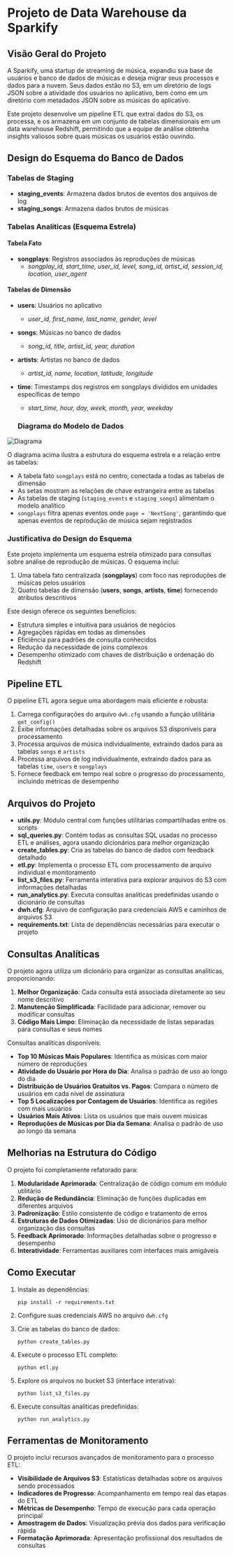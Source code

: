 # Projeto de Data Warehouse da Sparkify

## Visão Geral do Projeto
A Sparkify, uma startup de streaming de música, expandiu sua base de usuários e banco de dados de músicas e deseja migrar seus processos e dados para a nuvem. Seus dados estão no S3, em um diretório de logs JSON sobre a atividade dos usuários no aplicativo, bem como em um diretório com metadados JSON sobre as músicas do aplicativo.

Este projeto desenvolve um pipeline ETL que extrai dados do S3, os processa, e os armazena em um conjunto de tabelas dimensionais em um data warehouse Redshift, permitindo que a equipe de análise obtenha insights valiosos sobre quais músicas os usuários estão ouvindo.

## Design do Esquema do Banco de Dados

### Tabelas de Staging
- **staging_events**: Armazena dados brutos de eventos dos arquivos de log
- **staging_songs**: Armazena dados brutos de músicas

### Tabelas Analíticas (Esquema Estrela)

#### Tabela Fato
- **songplays**: Registros associados às reproduções de músicas
  - *songplay_id, start_time, user_id, level, song_id, artist_id, session_id, location, user_agent*

#### Tabelas de Dimensão
- **users**: Usuários no aplicativo
  - *user_id, first_name, last_name, gender, level*
- **songs**: Músicas no banco de dados
  - *song_id, title, artist_id, year, duration*
- **artists**: Artistas no banco de dados
  - *artist_id, name, location, latitude, longitude*
- **time**: Timestamps dos registros em songplays divididos em unidades específicas de tempo
  - *start_time, hour, day, week, month, year, weekday*

  ### Diagrama do Modelo de Dados
  
![Diagrama](dbdiagram.png)


O diagrama acima ilustra a estrutura do esquema estrela e a relação entre as tabelas:
- A tabela fato `songplays` está no centro, conectada a todas as tabelas de dimensão
- As setas mostram as relações de chave estrangeira entre as tabelas
- As tabelas de staging (`staging_events` e `staging_songs`) alimentam o modelo analítico
- `songplays` filtra apenas eventos onde `page = 'NextSong'`, garantindo que apenas eventos de reprodução de música sejam registrados

### Justificativa do Design do Esquema
Este projeto implementa um esquema estrela otimizado para consultas sobre análise de reprodução de músicas. O esquema inclui:

1. Uma tabela fato centralizada (**songplays**) com foco nas reproduções de músicas pelos usuários
2. Quatro tabelas de dimensão (**users**, **songs**, **artists**, **time**) fornecendo atributos descritivos

Este design oferece os seguintes benefícios:
- Estrutura simples e intuitiva para usuários de negócios
- Agregações rápidas em todas as dimensões
- Eficiência para padrões de consulta conhecidos
- Redução da necessidade de joins complexos
- Desempenho otimizado com chaves de distribuição e ordenação do Redshift

## Pipeline ETL

O pipeline ETL agora segue uma abordagem mais eficiente e robusta:

1. Carrega configurações do arquivo `dwh.cfg` usando a função utilitária `get_config()`
2. Exibe informações detalhadas sobre os arquivos S3 disponíveis para processamento
3. Processa arquivos de música individualmente, extraindo dados para as tabelas `songs` e `artists`
4. Processa arquivos de log individualmente, extraindo dados para as tabelas `time`, `users` e `songplays` 
5. Fornece feedback em tempo real sobre o progresso do processamento, incluindo métricas de desempenho

## Arquivos do Projeto

- **utils.py**: Módulo central com funções utilitárias compartilhadas entre os scripts
- **sql_queries.py**: Contém todas as consultas SQL usadas no processo ETL e análises, agora usando dicionários para melhor organização
- **create_tables.py**: Cria as tabelas do banco de dados com feedback detalhado
- **etl.py**: Implementa o processo ETL com processamento de arquivo individual e monitoramento
- **list_s3_files.py**: Ferramenta interativa para explorar arquivos do S3 com informações detalhadas
- **run_analytics.py**: Executa consultas analíticas predefinidas usando o dicionário de consultas
- **dwh.cfg**: Arquivo de configuração para credenciais AWS e caminhos de arquivos S3
- **requirements.txt**: Lista de dependências necessárias para executar o projeto

## Consultas Analíticas

O projeto agora utiliza um dicionário para organizar as consultas analíticas, proporcionando:

1. **Melhor Organização**: Cada consulta está associada diretamente ao seu nome descritivo
2. **Manutenção Simplificada**: Facilidade para adicionar, remover ou modificar consultas
3. **Código Mais Limpo**: Eliminação da necessidade de listas separadas para consultas e seus nomes

Consultas analíticas disponíveis:
- **Top 10 Músicas Mais Populares**: Identifica as músicas com maior número de reproduções
- **Atividade do Usuário por Hora do Dia**: Analisa o padrão de uso ao longo do dia
- **Distribuição de Usuários Gratuitos vs. Pagos**: Compara o número de usuários em cada nível de assinatura
- **Top 5 Localizações por Contagem de Usuários**: Identifica as regiões com mais usuários
- **Usuários Mais Ativos**: Lista os usuários que mais ouvem músicas
- **Reproduções de Músicas por Dia da Semana**: Analisa o padrão de uso ao longo da semana

## Melhorias na Estrutura do Código

O projeto foi completamente refatorado para:

1. **Modularidade Aprimorada**: Centralização de código comum em módulo utilitário
2. **Redução de Redundância**: Eliminação de funções duplicadas em diferentes arquivos
3. **Padronização**: Estilo consistente de código e tratamento de erros
4. **Estruturas de Dados Otimizadas**: Uso de dicionários para melhor organização das consultas
5. **Feedback Aprimorado**: Informações detalhadas sobre o progresso e desempenho
6. **Interatividade**: Ferramentas auxiliares com interfaces mais amigáveis

## Como Executar

1. Instale as dependências:
   ```
   pip install -r requirements.txt
   ```

2. Configure suas credenciais AWS no arquivo `dwh.cfg`

3. Crie as tabelas do banco de dados:
   ```
   python create_tables.py
   ```

4. Execute o processo ETL completo:
   ```
   python etl.py
   ```

5. Explore os arquivos no bucket S3 (interface interativa):
   ```
   python list_s3_files.py
   ```

6. Execute consultas analíticas predefinidas:
   ```
   python run_analytics.py
   ```

## Ferramentas de Monitoramento

O projeto inclui recursos avançados de monitoramento para o processo ETL:

- **Visibilidade de Arquivos S3**: Estatísticas detalhadas sobre os arquivos sendo processados
- **Indicadores de Progresso**: Acompanhamento em tempo real das etapas do ETL
- **Métricas de Desempenho**: Tempo de execução para cada operação principal
- **Amostragem de Dados**: Visualização prévia dos dados para verificação rápida
- **Formatação Aprimorada**: Apresentação profissional dos resultados de consultas
